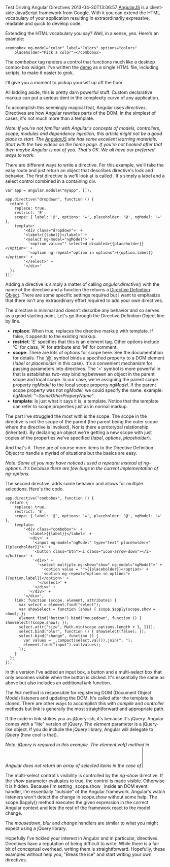 Test Driving Angular Directives
2013-04-30T13:06:57
[AngularJS](http://angularjs.org) is a client-side JavaScript framework from Google. With it you can extend the HTML vocabulary of your application resulting in extraordinarily expressive, readable and quick to develop code.

Extending the HTML vocabulary you say? Well, in a sense, yes. Here's an example:
    
    <combobox ng-model="color" label="Colors" options="colors"   
        placeholder="Pick a color"></combobox>

  


The _combobox_ tag renders a control that functions much like a desktop combo-box widget. I've written the [demo](/content/samples/angulardirective.html) as a single HTML file, including scripts, to make it easier to grok.

I'll give you a moment to pickup yourself up off the floor.

All kidding aside, this is pretty darn powerful stuff. Custom declarative markup can put a serious dent in the complexity curve of any application.

To accomplish this seemingly magical feat, Angular uses _directives_. Directives are how Angular rewrites parts of the DOM. In the simplest of cases, it's not much more than a template.

_Note: If you're not familiar with Angular's concepts of models, controllers, scope, modules and dependency injection, this article might not be a good place to start. The _[_AngularJS_](http://angularjs.org)_ site has some excellent learning materials. Start with the two videos on the home page. If you're not hooked after that then maybe Angular is not of you. That's OK. We all have our preferred ways to work._

There are different ways to write a directive. For this example, we'll take the easy route and just return an object that describes directive's look and behavior. The first directive is we'll look at is called _<dropdown>_. It's simply a label and a select control combined in a containing div.
    
    var app = angular.module("myapp", []);  
       
    app.directive("dropdown", function () {  
      return {  
        replace: true,  
        restrict: 'E',  
        scope: { label: '@', options: '=', placeholder: '@', ngModel: '=' },  
        template:  
            '<div class="dropdown">' +  
            '<label>{{label}}</label>' +  
            '<select ng-model="ngModel">' +  
              '<option value="" selected disabled>{{placeholder}}</option>' +  
              '<option ng-repeat="option in options">{{option.label}}</option>' +  
            '</select>' +  
            '</div>'  
      };  
    });

  


Adding a directive is simply a matter of calling _angular.directive()_ with the name of the directive and a function the returns a [Directive Definition Object](http://docs.angularjs.org/guide/directive). There are some specific settings required but I want to emphasize that there isn't any extraordinary effort required to add your own directives.

The _<dropdown>_ directive is minimal and doesn't describe any behavior and so serves as a good starting point. Let's go through the Directive Definition Object line by line.

  * **replace**: When true, replaces the directive markup with template. If false, it appends to the existing markup. 
  * **restrict**: 'E' specifies that this is an element tag. Other options include 'C' for class, 'A' for attribute and 'M' for comment. 
  * **scope**: There are lots of options for scope here. See the documentation for details. The ['@'](mailto:'@') symbol binds a specified property to a DOM element (_label_ or _placeholder_ in this case). It's a convenient mechanism for passing parameters into directives. The '=' symbol is more powerful in that is establishes two-way binding between an object in the parent scope and local scope. In our case, we're assigning the parent scope property _ngModel_ to the local scope property _ngModel_. If the parent scope property was not _ngModel_, we could specify the name. example: _ngModel: "=SomeOtherProperyName"_. 
  * **template**: Is just what it says it is, a template. Notice that the template can refer to scope properties just as in normal markup.

The part I've struggled the most with is the scope. The scope in the directive is not the scope of the parent (the parent being the outer scope where the directive is invoked). Nor is there a prototypal relationship (inherited). By declaring an object we're getting a new scope with just copies of the properties we've specified (_label_, _options_, _placeholder_). 

And that's it. There are of course more items to the Directive Definition Object to handle a myriad of situations but the basics are easy.

_Note: Some of you may have noticed I used a repeater instead of ng-options. It's because there are few bugs in the current implementation of ng-options._

The second directive, _<combobox>_ adds some behavior and allows for multiple selections. Here's the code.
    
    app.directive("combobox", function () {  
      return {  
        replace: true,  
        restrict: 'E',  
        scope: { label: '@', options: '=', placeholder: '@', ngModel: '=' },  
        template:  
            '<div class="combobox">' +  
              '<label>{{label}}</label>' +  
              '<div>' +  
                '<input ng-model="ngModel" type="text" placeholder="{{placeholder}}">' +  
                '<button class="btn"><i class="icon-arrow-down"></i></button>' +  
                '<div>' +  
                  '<select multiple ng-show="show" ng-model="ngModel">' +  
                    '<option value = "">{{placeholder}}</option>' +  
                    '<option ng-repeat="option in options">{{option.label}}</option>' +  
                  '</select>' +  
                '</div>' +  
              '</div>' +  
            '</div>',  
        link: function (scope, element, attributes) {  
          var select = element.find("select");  
          var showSelect = function (show) { scope.$apply(scope.show = show); };  
          element.find("button").bind("mousedown", function () { showSelect(!scope.show); });  
          select.attr("size", Math.min(scope.options.length + 1, 11));  
          select.bind("blur", function () { showSelect(false); });  
          select.bind("change", function () {  
            var values = _.compact(select.val()).join(", ");  
            element.find("input").val(values);  
          });  
        }  
      };  
    });

In this version I've added an input box, a button and a multi-select box that only becomes visible when the button is clicked. It's essentially the same as _<dropdown>_ above but also includes an additional _link_ function.

The _link_ method is responsible for registering DOM (Document Object Model) listeners and updating the DOM. It's called after the template is cloned. There are other ways to accomplish this with _compile_ and _controller_ methods but link is generally the most straightforward and appropriate path.

If the code in _link_ strikes you as jQuery-ish, it's because it's jQuery. Angular comes with a "lite" version of jQuery. The _element_ parameter is a jQuery-like object. If you do include the jQuery library, Angular will delegate to jQuery (how cool is that).

_Note: jQuery is required in this example. The element.val() method in Angular does not return an array of selected items in the case of <select multiple>. I've submitted a bug on this._

The multi-select control's visibility is controlled by the _ng-show_ directive. If the _show_ parameter evaluates to true, the control is made visible. Otherwise it is hidden. Because I'm setting _scope.show _inside an DOM event handler, I'm essentially "outside" of the Angular framework. Angular's watch listeners won't detect the change in _scope.show_ without some help. The scope.$apply() method executes the given expression in the correct Angular context and lets the rest of the framework react to the model change.

The _mousedown_, _blur_ and _change_ handlers are similar to what you might expect using a jQuery library.

Hopefully I've tickled your interest in Angular and in particular, directives. Directives have a reputation of being difficult to write. While there is a fair bit of conceptual overhead, writing them is straightforward. Hopefully, these examples without help you, "Break the ice" and start writing your own directives.
